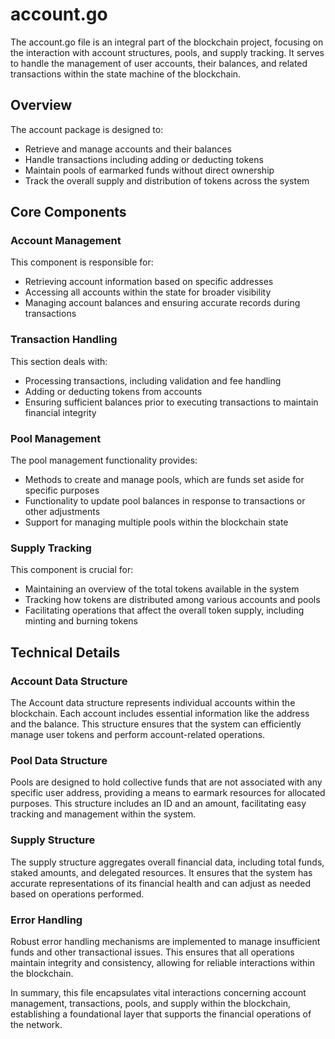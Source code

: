 # account.go

The account.go file is an integral part of the blockchain project, focusing on the interaction with account structures, pools, and supply tracking. It serves to handle the management of user accounts, their balances, and related transactions within the state machine of the blockchain.

## Overview

The account package is designed to:
- Retrieve and manage accounts and their balances
- Handle transactions including adding or deducting tokens
- Maintain pools of earmarked funds without direct ownership
- Track the overall supply and distribution of tokens across the system

## Core Components

### Account Management

This component is responsible for:
- Retrieving account information based on specific addresses
- Accessing all accounts within the state for broader visibility
- Managing account balances and ensuring accurate records during transactions

### Transaction Handling

This section deals with:
- Processing transactions, including validation and fee handling
- Adding or deducting tokens from accounts
- Ensuring sufficient balances prior to executing transactions to maintain financial integrity

### Pool Management

The pool management functionality provides:
- Methods to create and manage pools, which are funds set aside for specific purposes
- Functionality to update pool balances in response to transactions or other adjustments
- Support for managing multiple pools within the blockchain state

### Supply Tracking

This component is crucial for:
- Maintaining an overview of the total tokens available in the system
- Tracking how tokens are distributed among various accounts and pools
- Facilitating operations that affect the overall token supply, including minting and burning tokens

## Technical Details

### Account Data Structure

The Account data structure represents individual accounts within the blockchain. Each account includes essential information like the address and the balance. This structure ensures that the system can efficiently manage user tokens and perform account-related operations.

### Pool Data Structure

Pools are designed to hold collective funds that are not associated with any specific user address, providing a means to earmark resources for allocated purposes. This structure includes an ID and an amount, facilitating easy tracking and management within the system.

### Supply Structure

The supply structure aggregates overall financial data, including total funds, staked amounts, and delegated resources. It ensures that the system has accurate representations of its financial health and can adjust as needed based on operations performed. 

### Error Handling

Robust error handling mechanisms are implemented to manage insufficient funds and other transactional issues. This ensures that all operations maintain integrity and consistency, allowing for reliable interactions within the blockchain.

In summary, this file encapsulates vital interactions concerning account management, transactions, pools, and supply within the blockchain, establishing a foundational layer that supports the financial operations of the network.

